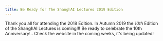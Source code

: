```yaml
---
title: Be Ready for The ShanghAI Lectures 2019 Edition
---
```


Thank you all for attending the 2018 Edition. 
In Autumn 2019 the _10th_ Edition of the ShanghAI Lectures is coming!!! Be ready to celebrate the 10th Anniversary!..
Check the website in the coming weeks, it's being updated!
